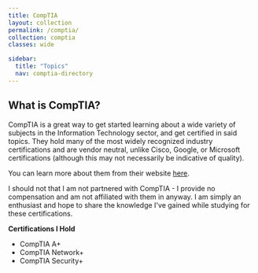 ```yaml
---
title: CompTIA
layout: collection
permalink: /comptia/
collection: comptia
classes: wide

sidebar:
  title: "Topics"
  nav: comptia-directory
---
```


## What is CompTIA?

CompTIA is a great way to get started learning about a wide variety of subjects in the Information Technology sector, and get certified in said topics. They hold many of the most widely recognized industry certifications and are vendor neutral, unlike Cisco, Google, or Microsoft certifications (although this may not necessarily be indicative of quality).

You can learn more about them from their website [here](https://www.comptia.org/about-us).

I should not that I am not partnered with CompTIA - I provide no compensation and am not affiliated with them in anyway. I am simply an enthusiast and hope to share the knowledge I've gained while studying for these certifications.

**Certifications I Hold**
* CompTIA A+
* CompTIA Network+
* CompTIA Security+